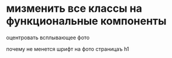 # мизменить все классы на функциональные компоненты

оцентровать всплывающее фото

почему не менется шрифт на фото страницаъ h1
